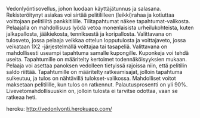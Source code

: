 Vedonlyöntisovellus, johon luodaan käyttäjätunnus ja salasana. Rekisteröitynyt asiakas voi sirtää pelitililleen (leikki)rahaa ja kotiuttaa voittojaan pelitililtä pankkitilille. Tilitapahtumat näkee tapahtumat-valikosta. Pelaajalla on mahdollisuus lyödä vetoa monenlaisista urheilukohteista, kuten jalkapallosta, jääkiekosta, tenniksestä ja koripallosta. Valittavana on tulosveto, jossa pelaaja veikkaa ottelun lopputulosta ja voittajaveto, jossa veikataan 1X2 -järjestelmällä voittajaa tai tasapeliä. Valittavana on mahdollisesti useampi tapahtuma samalle kupongille. Kuponkeja voi tehdä useita. Tapahtumille on määritelty kertoimet todennäköisyyksien mukaan. Pelaaja voi asettaa panoksen vedolleen tietyissä rajoissa niin, että pelitilin saldo riittää. Tapahtumille on määritelty ratkeamisajat, jolloin tapahtuma sulkeutuu, ja tulos on nähtävillä tulokset-valikossa. Mahdolliset voitot maksetaan pelitilille, kun tulos on ratkennut. Palautusprosentti on yli 90%. Livevetomahdollisuuskin on, jolloin tulosta ei tarvitse odottaa, vaan se ratkeaa heti.

heroku: http://vedonlyonti.herokuapp.com/
